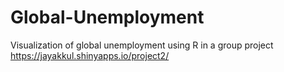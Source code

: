 # Global-Unemployment
Visualization of global unemployment using R in a group project
https://jayakkul.shinyapps.io/project2/
